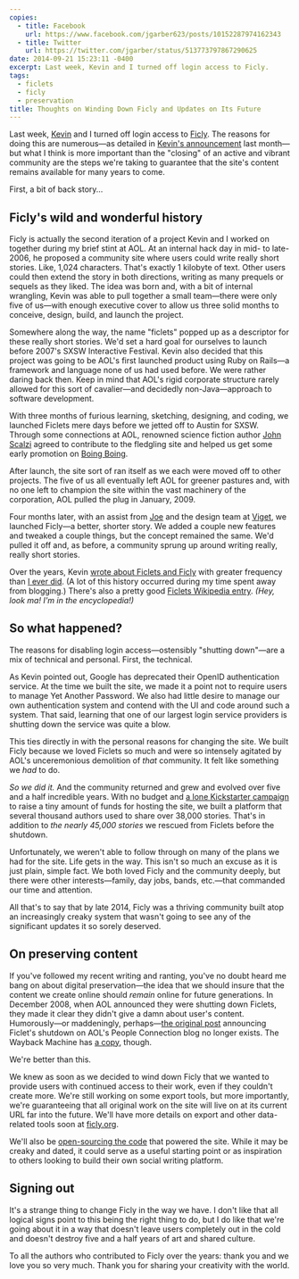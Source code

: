 ```yaml
---
copies:
  - title: Facebook
    url: https://www.facebook.com/jgarber623/posts/10152287974162343
  - title: Twitter
    url: https://twitter.com/jgarber/status/513773797867290625
date: 2014-09-21 15:23:11 -0400
excerpt: Last week, Kevin and I turned off login access to Ficly.
tags:
  - ficlets
  - ficly
  - preservation
title: Thoughts on Winding Down Ficly and Updates on Its Future
---
```


Last week, [Kevin](http://lawver.net/) and I turned off login access to [Ficly](http://ficly.com/). The reasons for doing this are numerous—as detailed in [Kevin's announcement](http://ficly.com/blog/farewell-ficly) last month—but what I think is more important than the "closing" of an active and vibrant community are the steps we're taking to guarantee that the site's content remains available for many years to come.

First, a bit of back story…

## Ficly's wild and wonderful history

Ficly is actually the second iteration of a project Kevin and I worked on together during my brief stint at AOL. At an internal hack day in mid- to late-2006, he proposed a community site where users could write really short stories. Like, 1,024 characters. That's exactly 1 kilobyte of text. Other users could then extend the story in both directions, writing as many prequels or sequels as they liked. The idea was born and, with a bit of internal wrangling, Kevin was able to pull together a small team—there were only five of us—with enough executive cover to allow us three solid months to conceive, design, build, and launch the project.

Somewhere along the way, the name "ficlets" popped up as a descriptor for these really short stories. We'd set a hard goal for ourselves to launch before 2007's SXSW Interactive Festival. Kevin also decided that this project was going to be AOL's first launched product using Ruby on Rails—a framework and language none of us had used before. We were rather daring back then. Keep in mind that AOL's rigid corporate structure rarely allowed for this sort of cavalier—and decidedly non-Java—approach to software development.

With three months of furious learning, sketching, designing, and coding, we launched Ficlets mere days before we jetted off to Austin for SXSW. Through some connections at AOL, renowned science fiction author [John Scalzi](http://whatever.scalzi.com/) agreed to contribute to the fledgling site and helped us get some early promotion on [Boing Boing](http://boingboing.net/2007/03/14/ficlets-creative-com.html).

After launch, the site sort of ran itself as we each were moved off to other projects. The five of us all eventually left AOL for greener pastures and, with no one left to champion the site within the vast machinery of the corporation, AOL pulled the plug in January, 2009.

Four months later, with an assist from [Joe](http://www.drdzoe.com/) and the design team at [Viget](http://viget.com/), we launched Ficly—a better, shorter story. We added a couple new features and tweaked a couple things, but the concept remained the same. We'd pulled it off and, as before, a community sprung up around writing really, really short stories.

Over the years, Kevin [wrote about Ficlets and Ficly](http://lawver.net/categories/development/aol/ficlets/) with greater frequency than [I ever did](/tags/ficlets). (A lot of this history occurred during my time spent away from blogging.) There's also a pretty good [Ficlets Wikipedia entry](http://en.m.wikipedia.org/wiki/Ficlets). _(Hey, look ma! I'm in the encyclopedia!)_

## So what happened?

The reasons for disabling login access—ostensibly "shutting down"—are a mix of technical and personal. First, the technical.

As Kevin pointed out, Google has deprecated their OpenID authentication service. At the time we built the site, we made it a point not to require users to manage Yet Another Password. We also had little desire to manage our own authentication system and contend with the UI and code around such a system. That said, learning that one of our largest login service providers is shutting down the service was quite a blow.

This ties directly in with the personal reasons for changing the site. We built Ficly because we loved Ficlets so much and were so intensely agitated by AOL's unceremonious demolition of _that_ community. It felt like something we _had_ to do.

_So we did it._ And the community returned and grew and evolved over five and a half incredible years. With no budget and [a lone Kickstarter campaign](https://www.kickstarter.com/projects/kplawver/the-ficly-server-support-project) to raise a tiny amount of funds for hosting the site, we built a platform that several thousand authors used to share over 38,000 stories. That's in addition to _the nearly 45,000 stories_ we rescued from Ficlets before the shutdown.

Unfortunately, we weren't able to follow through on many of the plans we had for the site. Life gets in the way. This isn't so much an excuse as it is just plain, simple fact. We both loved Ficly and the community deeply, but there were other interests—family, day jobs, bands, etc.—that commanded our time and attention.

All that's to say that by late 2014, Ficly was a thriving community built atop an increasingly creaky system that wasn't going to see any of the significant updates it so sorely deserved.

## On preserving content

If you've followed my recent writing and ranting, you've no doubt heard me bang on about digital preservation—the idea that we should insure that the content we create online should _remain_ online for future generations. In December 2008, when AOL announced they were shutting down Ficlets, they made it clear they didn't give a damn about user's content. Humorously—or maddeningly, perhaps—[the original post](http://www.peopleconnectionblog.com/2008/12/02/ficlets-will-be-shut-down-permanently/) announcing Ficlet's shutdown on AOL's People Connection blog no longer exists. The Wayback Machine has [a copy](https://web.archive.org/web/20101017103123/http://www.peopleconnectionblog.com/2008/12/02/ficlets-will-be-shut-down-permanently), though.

We're better than this.

We knew as soon as we decided to wind down Ficly that we wanted to provide users with continued access to their work, even if they couldn't create more. We're still working on some export tools, but more importantly, we're guaranteeing that all original work on the site will live on at its current URL far into the future. We'll have more details on export and other data-related tools soon at [ficly.org](http://ficly.org/).

We'll also be [open-sourcing the code](https://github.com/ficly) that powered the site. While it may be creaky and dated, it could serve as a useful starting point or as inspiration to others looking to build their own social writing platform.

## Signing out

It's a strange thing to change Ficly in the way we have. I don't like that all logical signs point to this being the right thing to do, but I do like that we're going about it in a way that doesn't leave users completely out in the cold and doesn't destroy five and a half years of art and shared culture.

To all the authors who contributed to Ficly over the years: thank you and we love you so very much. Thank you for sharing your creativity with the world.